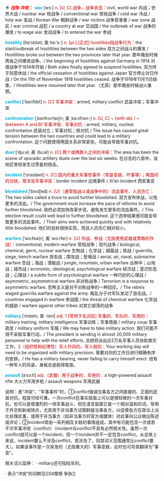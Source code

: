 ☀ <font color="red">**战争 冲突：**</font>
<font color="sky blue">**war**</font> [wɔ:] 
<font color="#c00000">n. [U, C] 战争，战争状态：</font>civil, world war 内战；世界大战 / nuclear war 核战争 / conventional war 常规战争 / cold war 冷战 / holy war 圣战 / Korean War 朝鲜战争 / war victims 战争受害者 / war zone 战区 / war criminal 战犯 / a country at war 交战国 / the outbreak of war 战争的爆发 / to wage war 发动战争 / to entered the war 参战
           
<font color="sky blue">**hostility**</font> [hɒˈstɪləti; 美 hɑ:ˈs-]
<font color="#c00000">n. [pl.] [正式] hostilities指战争行为：</font>the start/outbreak of hostilities between the two sides 双方之间战斗的爆发 / Hostilities broke out between the two provinces later that year. 那年晚些时候两省之间爆发战争。/ the beginning of hostilities against Germany in 1914 对德战争于1914年开始 / Both sides finally agreed to suspend hostilities. 双方终于同意休战 / the official cessation of hostilities against Japan 官方停止对日作战 / On the 11th of November 1918 hostilities ceased. 战争于1918年11月11日结束。/ Hostilities were resumed later that year.（尤英）那年晚些时候战火重燃。

<font color="sky blue">**conflict**</font> ['kɒnflɪkt] 
<font color="#c00000">n. [C] 军事冲突：</font>armed, military conflict 武装冲突；军事冲突
              
<font color="sky blue">**confrontation**</font> [ˌkɒnfrʌnˈteɪʃn; 美 ˌkɑ:nfrən-]
<font color="#c00000">n. [U, C] ~ (with sb) / ~ (between A and B) 军事冲突、军事对抗：</font>armed, military, nuclear confrontation 武装对立；军事对抗；核对抗 / The issue has caused great tension between the two countries and could lead to a military confrontation. 这个问题使得两国关系非常紧张，可能会导致军事对抗。

<font color="sky blue">**duel**</font> [ˈdju:əl; 美 ˈdu:əl]
<font color="#c00000">n. [C] 两个或两群人之间的冲突：</font>The area has been the scene of sporadic artillery duels over the last six weeks. 在过去的六周中，该地区曾经发生过零星的炮击。

<font color="sky blue">**incident**</font> ['ɪnsɪdənt] 
<font color="#c00000">n. [C] 国内的重大军事性事件（常是变故、坏事等）；两国间的分歧，常涉及军事冲突：</font>border incident 边境事件 / Xi’an Incident 西安事变
           
<font color="sky blue">**bloodshed**</font> [ˈblʌdʃed]
<font color="#c00000">n. [U]（通常指战斗或战争中的）流血事件、人员伤亡：</font>The two sides called a truce to avoid further bloodshed. 双方宣布休战，以免更多的流血。/ The government must increase the pace of reforms to avoid further bloodshed. 政府必须加快改革步伐，避免发生更多的流血事件。/ This election result could well lead to further bloodshed. 这个选举结果很可能会导致更多的流血事件。/ Their aims were achieved quickly and with relatively little bloodshed. 他们的目标很快实现，而且人员伤亡相对较小。           

<font color="sky blue">**warfare**</font> [ˈwɔ:feə(r); 美 ˈwɔ:rfer]
<font color="#c00000">n. [U] 作战、参战（尤指使用武器或策略的作战）：</font>conventional, modern warfare 常规战争；现代战争 / biological, chemical, germ, nuclear warfare 生物战；化学战；细菌战；核战 / guerrilla, siege, trench warfare 游击战；围攻战；堑壕战 / aerial, air, naval, submarine warfare 空战；海战；潜艇战 / jungle, mountain, urban warfare 丛林中；山地战；城市战 / economic, ideological, psychological warfare 经济战；意识形态战；心理战 / a subtle form of psychological warfare 一种巧妙的心理战 / asymmetric, asymmetrical warfare 非对称战争 / Terrorism is a response to asymmetric warfare. 恐怖主义是对不对称战争的一种回应。/ The rebels waged guerrilla warfare against the army. 叛乱分子对军队发动了游击战。/ countries engaged in warfare 参战国 / the threat of chemical warfare 化学战的威胁 / warfare against other tribes 对其它部落的战争
           
<font color="sky blue">**military**</font> [ˈmɪlətri; 美 -teri]
<font color="#c00000">adj. 1 [常用于名词前] 军事的、军队的、军用的：</font>military training, military intelligence 军事训练；军事情报 / military coup 军事政变 / military uniform 军服 / We may have to take military action. 我们可能不得不采取军事行动。/ The president is sending in almost 20,000 military personnel to help with the relief efforts. 总统将派出近2万名军事人员协助救灾工作。<font color="#c00000">2（组织性和纪律性）军人作风的、军人般的：</font>Your working day will need to be organized with military precision. 需要对你的工作日进行精确有序的安排。/ He has a military bearing, never failing to carry himself erect. 他有一种军人的风姿，身板总是挺得笔直。
           
<font color="sky blue">**assault**</font> [əˈsɔ:lt]
<font color="#c00000">adj.（武器）用于战争的、军用的：</font>a high-powered assault rifle 大火力军用步枪 / assault weapons 军用武器

说明：表“冲突”、“军事事件”时，①conflict强调当事各方之间直接的、正面的武装对抗，程度可轻可重。一次conflict在事实层面上可以是很轻微的一次军事对抗，也可以是很激烈的一场军事战斗，但在语言层面它是一个相对温和的词，常用于外交和新闻场合，尤其用于非当事方试图斡旋当事各方，以促使各方在政治上淡化处理此事，或用于非当事方（如非当事方的官方或媒体）对此事向公众做出陈述或评论；②incident常由一系列相互关联的事情组成，其中有可能包含一次或若干次军事冲突（conflict）（incident与conflict不具有必然相关性。虽然一次conflict就可以是一个incident，但一个incident并不一定包含conflict。从总体上来说，incident要么不涉及conflict，若涉及了，则其词义范围通常比conflict要大）。如果该事件是一次突发的（尤指重大的）军事变故，此时也可将其翻译为“事变”。

相关词义延伸：
· military还可指陆军的。

· 表示“冲突”的词群见[[04摩擦 争执]]